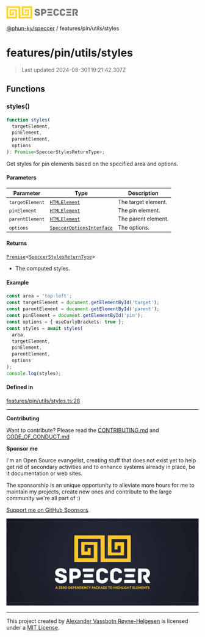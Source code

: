 <div>
  <img alt="SPECCER logo" src="https://raw.githubusercontent.com/phun-ky/speccer/main/public/logo-speccer-horizontal-colored-package.svg?raw=true" style="max-height:32px;" />
</div>

[@phun-ky/speccer](../../../README.md) / features/pin/utils/styles

# features/pin/utils/styles

> Last updated 2024-08-30T19:21:42.307Z

## Functions

### styles()

```ts
function styles(
  targetElement,
  pinElement,
  parentElement,
  options
): Promise<SpeccerStylesReturnType>;
```

Get styles for pin elements based on the specified area and options.

#### Parameters

| Parameter       | Type                                                                           | Description         |
| --------------- | ------------------------------------------------------------------------------ | ------------------- |
| `targetElement` | [`HTMLElement`](https://developer.mozilla.org/docs/Web/API/HTMLElement)        | The target element. |
| `pinElement`    | [`HTMLElement`](https://developer.mozilla.org/docs/Web/API/HTMLElement)        | The pin element.    |
| `parentElement` | [`HTMLElement`](https://developer.mozilla.org/docs/Web/API/HTMLElement)        | The parent element. |
| `options`       | [`SpeccerOptionsInterface`](../../../types/speccer.md#specceroptionsinterface) | The options.        |

#### Returns

[`Promise`](https://developer.mozilla.org/docs/Web/JavaScript/Reference/Global_Objects/Promise)\<[`SpeccerStylesReturnType`](../../../types/styles.md#speccerstylesreturntype)>

- The computed styles.

#### Example

```ts
const area = 'top-left';
const targetElement = document.getElementById('target');
const parentElement = document.getElementById('parent');
const pinElement = document.getElementById('pin');
const options = { useCurlyBrackets: true };
const styles = await styles(
  area,
  targetElement,
  pinElement,
  parentElement,
  options
);
console.log(styles);
```

#### Defined in

[features/pin/utils/styles.ts:28](https://github.com/phun-ky/speccer/blob/main/src/features/pin/utils/styles.ts#L28)

---

**Contributing**

Want to contribute? Please read the [CONTRIBUTING.md](https://github.com/phun-ky/speccer/blob/main/CONTRIBUTING.md) and [CODE_OF_CONDUCT.md](https://github.com/phun-ky/speccer/blob/main/CODE_OF_CONDUCT.md)

**Sponsor me**

I'm an Open Source evangelist, creating stuff that does not exist yet to help get rid of secondary activities and to enhance systems already in place, be it documentation or web sites.

The sponsorship is an unique opportunity to alleviate more hours for me to maintain my projects, create new ones and contribute to the large community we're all part of :)

[Support me on GitHub Sponsors](https://github.com/sponsors/phun-ky).

![Speccer banner, with logo and slogan: A zero dependency package to highlight elements](https://github.com/phun-ky/speccer/blob/main/public/speccer-banner.png?raw=true)

---

This project created by [Alexander Vassbotn Røyne-Helgesen](http://phun-ky.net) is licensed under a [MIT License](https://choosealicense.com/licenses/mit/).
